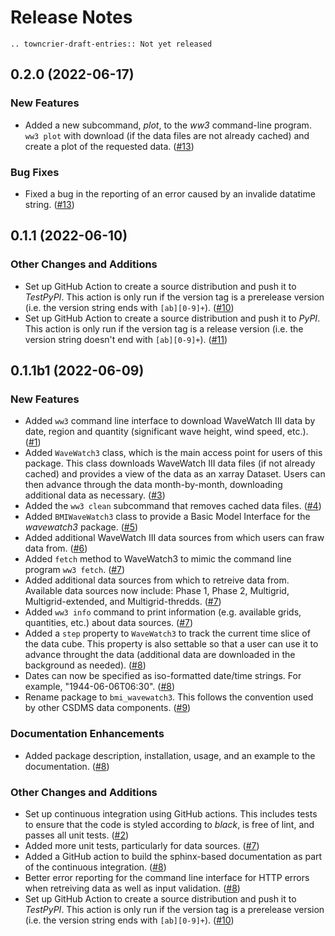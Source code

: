 # Release Notes

```{eval-rst}
.. towncrier-draft-entries:: Not yet released
```

<!-- towncrier-draft-entries:: Not yet released -->

<!-- towncrier release notes start -->

## 0.2.0 (2022-06-17)

### New Features

- Added a new subcommand, *plot*, to the *ww3* command-line program.
  `ww3 plot` with download (if the data files are not already cached) and
  create a plot of the requested data. ([#13](https://github.com/csdms/bmi-wavewatch3/issues/13))

### Bug Fixes

- Fixed a bug in the reporting of an error caused by an invalide datatime
  string. ([#13](https://github.com/csdms/bmi-wavewatch3/issues/13))

## 0.1.1 (2022-06-10)

### Other Changes and Additions

- Set up GitHub Action to create a source distribution and push it to
  *TestPyPI*. This action is only run if the version tag is a prerelease version
  (i.e. the version string ends with `[ab][0-9]+`). ([#10](https://github.com/csdms/bmi-wavewatch3/issues/10))
- Set up GitHub Action to create a source distribution and push it to
  *PyPI*. This action is only run if the version tag is a release version
  (i.e. the version string doesn't end with `[ab][0-9]+`). ([#11](https://github.com/csdms/bmi-wavewatch3/issues/11))

## 0.1.1b1 (2022-06-09)

### New Features

- Added `ww3` command line interface to download WaveWatch III data by date,
  region and quantity (significant wave height, wind speed, etc.). ([#1](https://github.com/csdms/bmi-wavewatch3/issues/1))
- Added `WaveWatch3` class, which is the main access point for users of this package.
  This class downloads WaveWatch III data files (if not already cached) and provides a
  view of the data as an xarray Dataset. Users can then advance through the data
  month-by-month, downloading additional data as necessary. ([#3](https://github.com/csdms/bmi-wavewatch3/issues/3))
- Added the `ww3 clean` subcommand that removes cached data files. ([#4](https://github.com/csdms/bmi-wavewatch3/issues/4))
- Added `BMIWaveWatch3` class to provide a Basic Model Interface for the
  *wavewatch3* package. ([#5](https://github.com/csdms/bmi-wavewatch3/issues/5))
- Added additional WaveWatch III data sources from which users can fraw data
  from. ([#6](https://github.com/csdms/bmi-wavewatch3/issues/6))
- Added `fetch` method to WaveWatch3 to mimic the command line program
  `ww3 fetch`. ([#7](https://github.com/csdms/bmi-wavewatch3/issues/7))
- Added additional data sources from which to retreive data from. Available
  data sources now include: Phase 1, Phase 2, Multigrid, Multigrid-extended,
  and Multigrid-thredds. ([#7](https://github.com/csdms/bmi-wavewatch3/issues/7))
- Added `ww3 info` command to print information (e.g. available grids, quantities,
  etc.) about data sources. ([#7](https://github.com/csdms/bmi-wavewatch3/issues/7))
- Added a `step` property to `WaveWatch3` to track the current time slice
  of the data cube. This property is also settable so that a user can use it to
  advance throught the data (additional data are downloaded in the background as
  needed). ([#8](https://github.com/csdms/bmi-wavewatch3/issues/8))
- Dates can now be specified as iso-formatted date/time strings. For example,
  "1944-06-06T06:30". ([#8](https://github.com/csdms/bmi-wavewatch3/issues/8))
- Rename package to `bmi_wavewatch3`. This follows the convention used by other
  CSDMS data components. ([#9](https://github.com/csdms/bmi-wavewatch3/issues/9))

### Documentation Enhancements

- Added package description, installation, usage, and an example to the
  documentation. ([#8](https://github.com/csdms/bmi-wavewatch3/issues/8))

### Other Changes and Additions

- Set up continuous integration using GitHub actions. This includes tests to
  ensure that the code is styled according to *black*, is free of lint, and
  passes all unit tests. ([#2](https://github.com/csdms/bmi-wavewatch3/issues/2))
- Added more unit tests, particularly for data sources. ([#7](https://github.com/csdms/bmi-wavewatch3/issues/7))
- Added a GitHub action to build the sphinx-based documentation as part of the
  continuous integration. ([#8](https://github.com/csdms/bmi-wavewatch3/issues/8))
- Better error reporting for the command line interface for HTTP errors when
  retreiving data as well as input validation. ([#8](https://github.com/csdms/bmi-wavewatch3/issues/8))
- Set up GitHub Action to create a source distribution and push it to
  *TestPyPI*. This action is only run if the version tag is a prerelease version
  (i.e. the version string ends with `[ab][0-9]+`). ([#10](https://github.com/csdms/bmi-wavewatch3/issues/10))
